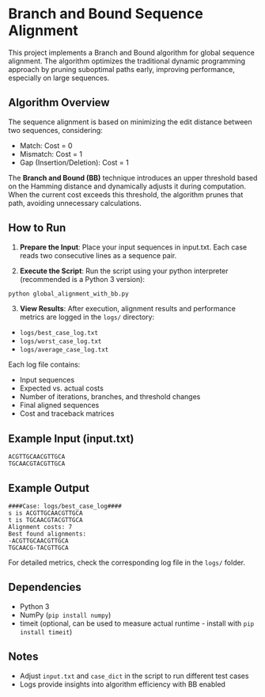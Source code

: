 # Branch and Bound Sequence Alignment

This project implements a Branch and Bound algorithm for global sequence alignment.
The algorithm optimizes the traditional dynamic programming approach by pruning suboptimal paths early, improving performance, especially on large sequences.

## Algorithm Overview

The sequence alignment is based on minimizing the edit distance between two sequences, considering:

- Match: Cost = 0
- Mismatch: Cost = 1
- Gap (Insertion/Deletion): Cost = 1

The **Branch and Bound (BB)** technique introduces an upper threshold based on the Hamming distance and dynamically adjusts it during computation.
When the current cost exceeds this threshold, the algorithm prunes that path, avoiding unnecessary calculations.

## How to Run

1. **Prepare the Input**:
Place your input sequences in input.txt. Each case reads two consecutive lines as a sequence pair.

2. **Execute the Script**: 
Run the script using your python interpreter (recommended is a Python 3 version):
```py
python global_alignment_with_bb.py
```
3. **View Results**:
After execution, alignment results and performance metrics are logged in the `logs/` directory:

- `logs/best_case_log.txt`
- `logs/worst_case_log.txt`
- `logs/average_case_log.txt`

Each log file contains:

- Input sequences
- Expected vs. actual costs
- Number of iterations, branches, and threshold changes
- Final aligned sequences
- Cost and traceback matrices

## Example Input (input.txt)

```
ACGTTGCAACGTTGCA
TGCAACGTACGTTGCA
```

## Example Output

```
####Case: logs/best_case_log####
s is ACGTTGCAACGTTGCA
t is TGCAACGTACGTTGCA
Alignment costs: 7
Best found alignments:
-ACGTTGCAACGTTGCA
TGCAACG-TACGTTGCA
```

For detailed metrics, check the corresponding log file in the `logs/` folder.

## Dependencies

- Python 3
- NumPy (`pip install numpy`)
- timeit (optional, can be used to measure actual runtime - install with `pip install timeit`)

## Notes

- Adjust `input.txt` and `case_dict` in the script to run different test cases
- Logs provide insights into algorithm efficiency with BB enabled



